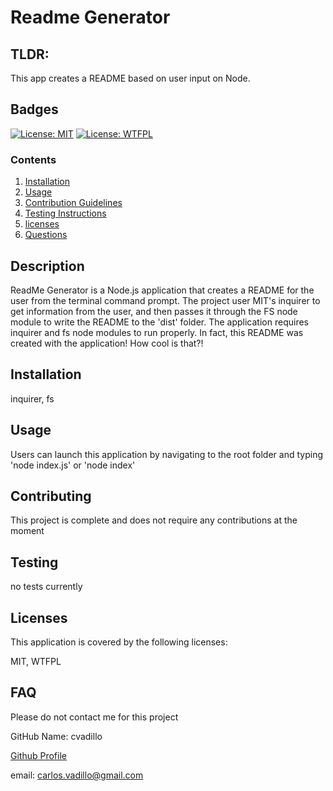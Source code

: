 # Readme Generator

## TLDR:

This app creates a README based on user input on Node.

## Badges

[![License: MIT](https://img.shields.io/badge/License-MIT-yellow.svg)](https://opensource.org/licenses/MIT) [![License: WTFPL](https://img.shields.io/badge/License-WTFPL-brightgreen.svg)](http://www.wtfpl.net/about/)

### Contents

1. [Installation](#installation)
2. [Usage](#usage)
3. [Contribution Guidelines](#contributing)
4. [Testing Instructions](#testing)
7. [licenses](#licenses)
8. [Questions](#FAQ)

## Description

ReadMe Generator is a Node.js application that creates a README for the user from the terminal command prompt. The project user MIT's inquirer to get information from the user, and then passes it through the FS node module to write the README to the 'dist' folder. The application requires inquirer and fs node modules to run properly. In fact, this README was created with the application! How cool is that?!

## Installation

inquirer, fs

## Usage

Users can launch this application by navigating to the root folder and typing 'node index.js' or 'node index'

## Contributing

This project is complete and does not require any contributions at the moment

## Testing

no tests currently

## Licenses

This application is covered by the following licenses:

MIT, WTFPL

## FAQ

Please do not contact me for this project

GitHub Name: cvadillo

[Github Profile](https://github.com/cvadillo)

email: carlos.vadillo@gmail.com

	